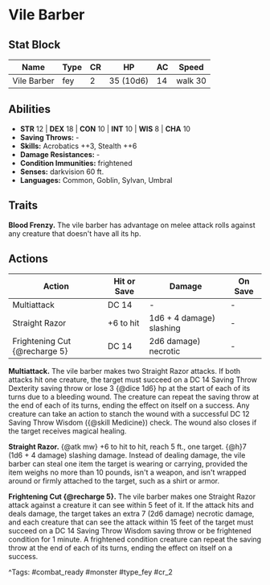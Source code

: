 # Vile Barber

## Stat Block

| Name | Type | CR | HP | AC | Speed |
|------|------|----|----|----|-------|
| Vile Barber | fey | 2 | 35 (10d6) | 14 | walk 30 |

## Abilities

- **STR** 12 | **DEX** 18 | **CON** 10 | **INT** 10 | **WIS** 8 | **CHA** 10
- **Saving Throws:** -  
- **Skills:** Acrobatics ++3, Stealth ++6  
- **Damage Resistances:** -  
- **Condition Immunities:** frightened  
- **Senses:** darkvision 60 ft.  
- **Languages:** Common, Goblin, Sylvan, Umbral

## Traits

**Blood Frenzy.** The vile barber has advantage on melee attack rolls against any creature that doesn't have all its hp.


## Actions

| Action | Hit or Save | Damage | On Save |
|--------|--------------|--------|----------|
| Multiattack | DC 14 | - | - |
| Straight Razor | +6 to hit | 1d6 + 4 damage) slashing | - |
| Frightening Cut {@recharge 5} | DC 14 | 2d6 damage) necrotic | - |

**Multiattack.** The vile barber makes two Straight Razor attacks. If both attacks hit one creature, the target must succeed on a DC 14 Saving Throw Dexterity saving throw or lose 3 {@dice 1d6} hp at the start of each of its turns due to a bleeding wound. The creature can repeat the saving throw at the end of each of its turns, ending the effect on itself on a success. Any creature can take an action to stanch the wound with a successful DC 12 Saving Throw Wisdom ({@skill Medicine}) check. The wound also closes if the target receives magical healing.

**Straight Razor.** {@atk mw} +6 to hit to hit, reach 5 ft., one target. {@h}7 (1d6 + 4 damage) slashing damage. Instead of dealing damage, the vile barber can steal one item the target is wearing or carrying, provided the item weighs no more than 10 pounds, isn't a weapon, and isn't wrapped around or firmly attached to the target, such as a shirt or armor.

**Frightening Cut {@recharge 5}.** The vile barber makes one Straight Razor attack against a creature it can see within 5 feet of it. If the attack hits and deals damage, the target takes an extra 7 (2d6 damage) necrotic damage, and each creature that can see the attack within 15 feet of the target must succeed on a DC 14 Saving Throw Wisdom saving throw or be frightened condition for 1 minute. A frightened condition creature can repeat the saving throw at the end of each of its turns, ending the effect on itself on a success.


^Tags: #combat_ready #monster #type_fey #cr_2